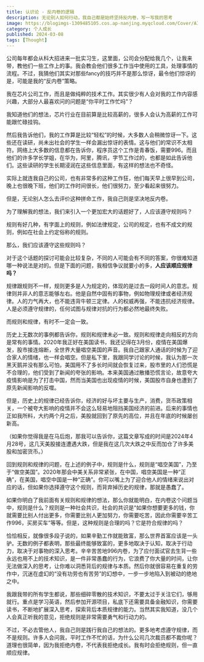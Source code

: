 ```yaml
---
title: 认识论 - 反内卷的逻辑
description: 无论别人如何行动，我自己都是始终坚持反内卷，写一写我的思考
image: https://blogimgs-1309485105.cos.ap-nanjing.myqcloud.com/Cover/AI/cat-1.png
category: 个人成长
published: 2024-03-08
tags: [Thought]
---
```


公司每年都会从科大招进来一批实习生，这里面，公司会分配给我几个，让我来带，教他们一些工作上的事。我会教会他们很多工作当中使用的工具，处理事情的流程。不过，我猜他们其实对那些fancy的技巧并不是那么惊讶，最令他们惊讶的是，可能是我的“反内卷”策略。

我在芯片公司工作，而且是做纯粹的技术工作。其实很少有人会对我的工作内容感兴趣，大部分人最喜欢问的问题是“你平时工作忙吗”？

我知道他们的想法，芯片行业在目前算是比较高薪的，很多人会认为高薪的工作可能跟忙碌挂钩。

然后我告诉他们，我的工作算是比较“轻松”的时候，大多数人会稍微惊讶一下。这些还在读研，尚未出社会的学生一样会漏出惊讶的表情。这与他们的常识不太相符。网络上大多数的信息都在告诉你，程序员这个工作是青春饭，需要996。而且他们的许多学长学姐，在华为，阿里，腾讯，字节工作过的，也都是如此告诉他们。这些读研的学生长期浸润在这些信息里面，有这样的想法也不奇怪。

实际上就连我自己的公司，也有非常多的这种工作狂，他们每天早上很早到公司，晚上也很晚下班，他们的工作时间很长，他们很努力，至少看起来很努力。

但是，无论别人怎么去评价这种拼命工作，我自己则是坚决地反内卷。

为了理解我的想法，我们来引入一个更加宏大的话题好了，人应该遵守规则吗？

规则有好几种，有字面上的规则，例如法律规定，公司的规定，也有不成文的规则，例如在社会上约定俗称的规则。

那么，我们应该遵守这些规则吗？

对于这个话题的探讨可能会比较复杂，不同的人可能会有不同的答案，你很难知道哪一种说法是对的。但是下面的问题，我相信争议就要小的多，**人应该顺应规律吗？**

规律跟规则不一样，规则更多是人为规定的，体现的是过去一段时间人的意志。规律则并非人的意志能够左右。他是自然中固有的事物，例如物理规律或者经济规律。人的力气再大，也不能违背牛顿三定律。人的权威再强，不能违抗经济规律。人是必须遵守规律的，任何试图与规律对抗的行为都必然地最终失败。

而规则和规律，有时不一定会一致。

历史上无数次的事例都告诉你，规则和规律未必一致。规则和规律走向相反的方向是常有的事情。2020年我正好在美国读书，我还记得在3月份，疫情在美国爆发，股市接连熔断，全世界大量唱空美国的声音。我自己跟家人通话的时候为了迎合家人的情绪，也一样会唱空。但是私下里，我跟同学讨论的时候，我认为那一次黑天鹅并没有那么可怕，美国用不了多长时间就会恢复过来，股市里的人们恐慌是不合理的，他们受到了新闻的夸张的影响。本来美国通过散播恐慌言论，故意夸大疫情影响是为了打击中国，然而当美国也出现疫情的时候，美国股市自身也遭到了原先新闻影响的反噬。

但是，历史上的规律已经告诉你，经济的好与坏主要与生产，消费，货币政策相关，一个被夸大影响的疫情并不会这么轻易地阻挡美国经济的前进。后来的事情也正如我所料，大约两个月之后，美股就回到了原先的高位，并且在年底的时候屡创新高。

（如果你觉得我是在马后炮，那我可以告诉你，这篇文章写成的时间是2024年4月28号，这几天美股接连遭遇大跌，但是我在这几次大跌之中反而加仓了许多美股和加密货币。）

回到规则和规律的问题，在上述的例子中，规则是什么，规则是“唱空美国”，乃至于“做空美国”。2020年那会中美关系非常紧张，在中国，唱空美国是一种“正确”，在美国，唱空中国是一种“正确”。你可以嘴上为了迎合他人的情绪来说出对应的话，但如果你选择遵守这个规则，而背弃掉历史的规律，那就是愚蠢了。

如果你明白了我前面有关规则和规律的想法，那么你就能明白，在内卷这个问题当中，规则是什么？规则是一种社会共识，社会的共识是“如果你想要更多的钱，你就需要比别人付出更多，你需要比别人更加努力，你需要吃苦，因此你需要辛苦工作996，买房买车”等等。但是，这种规则是合理的吗？它是符合规律的吗？

恰恰相反，就像很多段子说的，如果辛勤工作就能致富，那么世界首富应该是一头驴。无数的例子都表明，那些最终能够致富的，更多地取决于认知，取决于行动力，取决于对事物的深入思考。辛辛苦苦地996内卷，为了应付面试官去生背一些永远也用不上的技术知识，是一件非常愚蠢的行为，它浪费了你大量的时间，让你无法做深入的思考，让你难以洞悉背后的规律与本质。然后你就很容易在重复的劳作中，沉迷在虚幻的“没有功劳也有苦劳”的幻想中，一步一步地陷入到被动的绝地之中。

我跟我带的所有学生都说，那些细碎零散的技术知识，不要太过于关注它们，够用就行。重点是学习英语，然后参加开源项目，私底下还需要具备金融知识，你需要读书，不断地扩展深入思考，探索背后本质规律的能力。当然其实我知道，没几个人会真正听我的意见，拒绝规则是非常需要勇气和行动力的。

不过，不必去管他人，我自己则是践行我自己的想法的。更多地考虑遵守规律，而不是规则。许多人会问我，平时工作不忙的话，为什么公司几次裁员都不裁你呢？道理也很简单，因为我拒绝内卷，不代表我拒绝成长。我有时会拒绝规则，但一直顺应规律。
